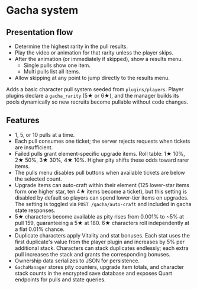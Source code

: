 # Gacha system

## Presentation flow
- Determine the highest rarity in the pull results.
- Play the video or animation for that rarity unless the player skips.
- After the animation (or immediately if skipped), show a results menu.
  - Single pulls show one item.
  - Multi pulls list all items.
- Allow skipping at any point to jump directly to the results menu.

Adds a basic character pull system seeded from `plugins/players`.
Player plugins declare a `gacha_rarity` (5★ or 6★), and the manager builds
its pools dynamically so new recruits become pullable without code changes.

## Features
- 1, 5, or 10 pulls at a time.
- Each pull consumes one ticket; the server rejects requests when tickets are insufficient.
- Failed pulls grant element-specific upgrade items. Roll table: 1★ 10%, 2★ 50%,
  3★ 30%, 4★ 10%. Higher pity shifts these odds toward rarer items.
 - The pulls menu disables pull buttons when available tickets are below the selected count.
- Upgrade items can auto-craft within their element (125 lower-star items
  form one higher star, ten 4★ items become a ticket), but this setting is
  disabled by default so players can spend lower-tier items on upgrades.
  The setting is toggled via `POST /gacha/auto-craft` and included in gacha
  state responses.
- 5★ characters become available as pity rises from 0.001% to ~5% at pull 159, guaranteeing a 5★ at 180. 6★ characters roll independently at a flat 0.01% chance.
- Duplicate characters apply Vitality and stat bonuses. Each stat uses the first
  duplicate's value from the player plugin and increases by 5% per additional
  stack. Characters can stack duplicates endlessly; each extra pull increases
  the stack and grants the corresponding bonuses.
- Ownership data serializes to JSON for persistence.
- `GachaManager` stores pity counters, upgrade item totals, and character stack
  counts in the encrypted save database and exposes Quart endpoints for pulls
  and state queries.

